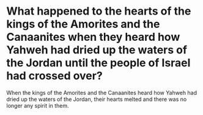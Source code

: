 # What happened to the hearts of the kings of the Amorites and the Canaanites when they heard how Yahweh had dried up the waters of the Jordan until the people of Israel had crossed over?

When the kings of the Amorites and the Canaanites heard how Yahweh had dried up the waters of the Jordan, their hearts melted and there was no longer any spirit in them.

